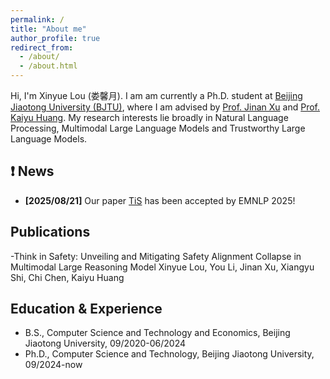 ```yaml
---
permalink: /
title: "About me"
author_profile: true
redirect_from: 
  - /about/
  - /about.html
---
```


Hi, I'm Xinyue Lou (娄馨月). I am am currently a Ph.D. student at [Beijing Jiaotong University (BJTU)](https://www.bjtu.edu.cn/), where I am advised by [Prof. Jinan Xu](https://faculty.bjtu.edu.cn/8300/) and [Prof. Kaiyu Huang](https://faculty.bjtu.edu.cn/10144/). My research interests lie broadly in Natural Language Processing, Multimodal Large Language Models and Trustworthy Large Language Models. 

## ❗️ News
- **[2025/08/21]** Our paper [TiS](https://arxiv.org/abs/2505.06538) has been accepted by EMNLP 2025!

## Publications
-Think in Safety: Unveiling and Mitigating Safety Alignment Collapse in Multimodal Large Reasoning Model 
 Xinyue Lou, You Li, Jinan Xu, Xiangyu Shi, Chi Chen, Kaiyu Huang

## Education & Experience
- B.S., Computer Science and Technology and Economics, Beijing Jiaotong University, 09/2020-06/2024
- Ph.D., Computer Science and Technology, Beijing Jiaotong University, 09/2024-now
